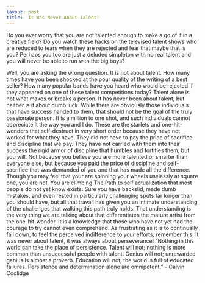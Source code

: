 ```yaml
---
layout: post
title:  It Was Never About Talent!
---
```

Do you ever worry that you are not talented enough to make a go of it in a creative field? Do you watch these hacks on the televised talent shows who are reduced to tears when they are rejected and fear that maybe that is you? Perhaps you too are just a deluded simpleton with no real talent and you will never be able to run with the big boys?
<!--more-->
Well, you are asking the wrong question. It is not about talent. How many times have you been shocked at the pour quality of the writing of a best seller? How many popular bands have you heard who would be rejected if they appeared on one of these talent competitions today? Talent alone is not what makes or breaks a person.
It has never been about talent, but neither is it about dumb luck. While there are obviously those individuals that have success handed to them, that should not be the goal of the truly passionate person. It is a million to one shot, and such individuals cannot appreciate it the way you and I do. These are the starlets and one-hit-wonders that self-destruct in very short order because they have not worked for what they have. They did not have to pay the price of sacrifice and discipline that we pay. They have not carried with them into their success the rigid armor of discipline that humbles and fortifies them, but you will. Not because you believe you are more talented or smarter than everyone else, but because you paid the price of discipline and self-sacrifice that was demanded of you and that has made all the difference.
Though you may feel that your are spinning your wheels uselessly at square one, you are not. You are climbing The Path to self actualization that most people do not yet know exists. Sure you have backslid, made dumb mistakes, and even rested in particularly challenging spots far longer than you should have, but all that travail has given you an intimate understanding of the challenges that walking this path truly holds. That understanding is the very thing we are talking about that differentiates the mature artist from the one-hit-wonder. It is a knowledge that those who have not yet had the courage to try cannot even comprehend. 
As frustrating as it is to continually fall down, to feel the perceived indifference to your efforts, remember this: It was never about talent, it was always about perseverance!
“Nothing in this world can take the place of persistence. Talent will not; nothing is more common than unsuccessful people with talent. Genius will not; unrewarded genius is almost a proverb. Education will not; the world is full of educated failures. Persistence and determination alone are omnipotent.” – Calvin Coolidge
